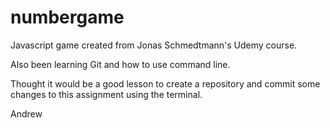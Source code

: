# numbergame

Javascript game created from Jonas Schmedtmann's Udemy course.

Also been learning Git and how to use command line.

Thought it would be a good lesson to create a repository and commit some changes to this assignment using the terminal.

Andrew
